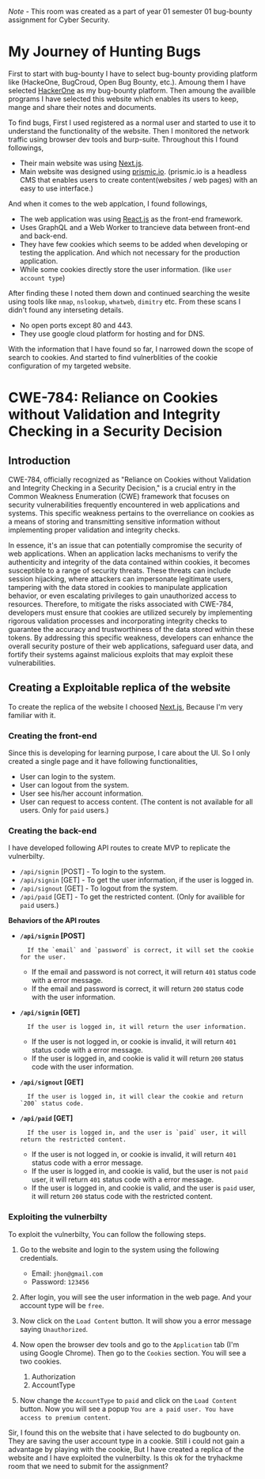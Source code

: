 _Note -_ This room was created as a part of year 01 semester 01 bug-bounty assignment for Cyber Security.

# My Journey of Hunting Bugs

First to start with bug-bounty I have to select bug-bounty providing platform like (HackeOne, BugCroud, Open Bug Bounty, etc.). Amoung them I have selected [HackerOne](https://www.hackerone.com/) as my bug-bounty platform. Then amoung the availible programs I have selected this website which enables its users to keep, mange and share their notes and documents.

To find bugs, First I used registered as a normal user and started to use it to understand the functionality of the website. Then I monitored the network traffic using browser dev tools and burp-suite. Throughout this I found followings,

-   Their main website was using [Next.js](https://nextjs.org/).
-   Main website was designed using [prismic.io](https://prismic.io/). (prismic.io is a headless CMS that enables users to create content(websites / web pages) with an easy to use interface.)

And when it comes to the web applcation, I found followings,

-   The web application was using [React.js](https://reactjs.org/) as the front-end framework.
-   Uses GraphQL and a Web Worker to trancieve data between front-end and back-end.
-   They have few cookies which seems to be added when developing or testing the application. And which not necessary for the production application.
-   While some cookies directly store the user information. (like `user account type`)

After finding these I noted them down and continued searching the wesite using tools like `nmap`, `nslookup`, `whatweb`, `dimitry` etc. From these scans I didn't found any interseting details.

-   No open ports except 80 and 443.
-   They use google cloud platform for hosting and for DNS.

With the information that I have found so far, I narrowed down the scope of search to cookies. And started to find vulnerblities of the cookie configuration of my targeted website.

# CWE-784: Reliance on Cookies without Validation and Integrity Checking in a Security Decision

## Introduction

CWE-784, officially recognized as "Reliance on Cookies without Validation and Integrity Checking in a Security Decision," is a crucial entry in the Common Weakness Enumeration (CWE) framework that focuses on security vulnerabilities frequently encountered in web applications and systems. This specific weakness pertains to the overreliance on cookies as a means of storing and transmitting sensitive information without implementing proper validation and integrity checks.

In essence, it's an issue that can potentially compromise the security of web applications. When an application lacks mechanisms to verify the authenticity and integrity of the data contained within cookies, it becomes susceptible to a range of security threats. These threats can include session hijacking, where attackers can impersonate legitimate users, tampering with the data stored in cookies to manipulate application behavior, or even escalating privileges to gain unauthorized access to resources. Therefore, to mitigate the risks associated with CWE-784, developers must ensure that cookies are utilized securely by implementing rigorous validation processes and incorporating integrity checks to guarantee the accuracy and trustworthiness of the data stored within these tokens. By addressing this specific weakness, developers can enhance the overall security posture of their web applications, safeguard user data, and fortify their systems against malicious exploits that may exploit these vulnerabilities.

## Creating a Exploitable replica of the website

To create the replica of the website I choosed [Next.js](https://nextjs.org/), Because I'm very familiar with it.

### Creating the front-end

Since this is developing for learning purpose, I care about the UI.
So I only created a single page and it have following functionalities,

-   User can login to the system.
-   User can logout from the system.
-   User see his/her account information.
-   User can request to access content. (The content is not available for all users. Only for `paid` users.)

### Creating the back-end

I have developed following API routes to create MVP to replicate the vulnerbilty.

-   `/api/signin` [POST] - To login to the system.
-   `/api/signin` [GET] - To get the user information, if the user is logged in.
-   `/api/signout` [GET] - To logout from the system.
-   `/api/paid` [GET] - To get the restricted content. (Only for availible for `paid` users.)

**Behaviors of the API routes**

-   **`/api/signin` [POST]**

          If the `email` and `password` is correct, it will set the cookie for the user.

    -   If the email and password is not correct, it will return `401` status code with a error message.
    -   If the email and password is correct, it will return `200` status code with the user information.

-   **`/api/signin` [GET]**

          If the user is logged in, it will return the user information.

    -   If the user is not logged in, or cookie is invalid, it will return `401` status code with a error message.
    -   If the user is logged in, and cookie is valid it will return `200` status code with the user information.

-   **`/api/signout` [GET]**

          If the user is logged in, it will clear the cookie and return `200` status code.

-   **`/api/paid` [GET]**

          If the user is logged in, and the user is `paid` user, it will return the restricted content.

    -   If the user is not logged in, or cookie is invalid, it will return `401` status code with a error message.
    -   If the user is logged in, and cookie is valid, but the user is not `paid` user, it will return `401` status code with a error message.
    -   If the user is logged in, and cookie is valid, and the user is `paid` user, it will return `200` status code with the restricted content.

### Exploiting the vulnerbilty

To exploit the vulnerbilty, You can follow the following steps.

1. Go to the website and login to the system using the following credentials.

    - Email: `jhon@gmail.com`
    - Password: `123456`

2. After login, you will see the user information in the web page. And your account type will be `free`.
3. Now click on the `Load Content` button. It will show you a error message saying `Unauthorized`.

4. Now open the browser dev tools and go to the `Application` tab (I'm using Google Chrome). Then go to the `Cookies` section. You will see a two cookies.

    1. Authorization
    2. AccountType

5. Now change the `AccountType` to `paid` and click on the `Load Content` button. Now you will see a popup `You are a paid user. You have access to premium content`.


Sir, I found this on the website that i have selected to do bugbounty on. 
They are saving the user account type in a cookie. Still i could not gain a advantage by playing with the cookie,
But I have created a replica of the website and I have exploited the vulnerbilty. Is this ok for the tryhackme room that we need to submit for the assignment?

